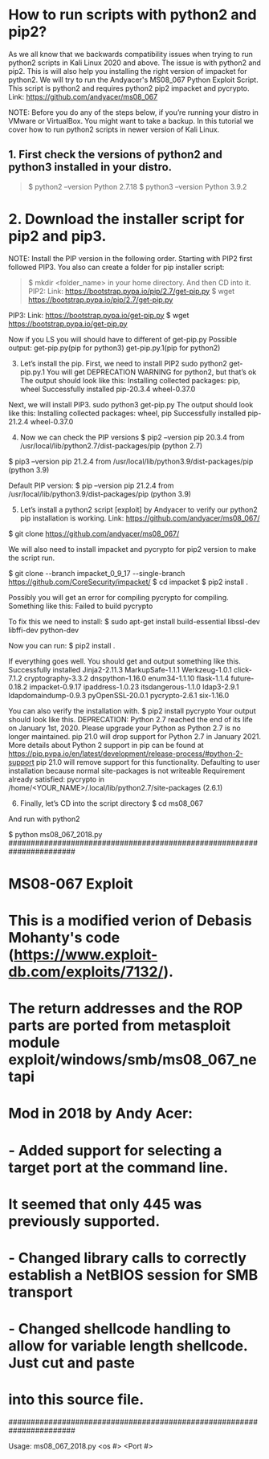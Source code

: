 # How to run scripts with python2 and pip2?

As we all know that we backwards compatibility issues when trying to run python2 scripts in Kali Linux 2020 and above. The issue is with python2 and pip2. 
This is will also help you installing the right version of impacket for python2.
We will try to run the Andyacer's MS08_067 Python Exploit Script. 
This script is python2 and requires python2 pip2 impacket and pycrypto.
Link: https://github.com/andyacer/ms08_067 

NOTE: Before you do any of the steps below, if you’re running your distro in VMware or VirtualBox. You might want to take a backup.
In this tutorial we cover how to run python2 scripts in newer version of Kali Linux.

## 1.	First check the versions of python2 and python3 installed in your distro.
> $ python2 –version
Python 2.7.18
> $ python3 –version
Python 3.9.2

# 2.	Download the installer script for pip2 and pip3.

NOTE: Install the PIP version in the following order. Starting with PIP2 first followed PIP3.
You also can create a folder for pip installer script:
> $ mkdir <folder_name> in your home directory.
And then CD into it.
PIP2:
Link: https://bootstrap.pypa.io/pip/2.7/get-pip.py
> $ wget https://bootstrap.pypa.io/pip/2.7/get-pip.py

PIP3:
Link: https://bootstrap.pypa.io/get-pip.py
$ wget https://bootstrap.pypa.io/get-pip.py

Now if you LS you will should have to different of get-pip.py
Possible output: get-pip.py(pip for python3)  get-pip.py.1(pip for python2)

3.	Let’s install the pip.
First, we need to install PIP2
sudo python2 get-pip.py.1
You will get DEPRECATION WARNING for python2, but that’s ok
The output should look like this: 
Installing collected packages: pip, wheel
Successfully installed pip-20.3.4 wheel-0.37.0

Next, we will install PIP3.
sudo python3 get-pip.py
The output should look like this:
Installing collected packages: wheel, pip
Successfully installed pip-21.2.4 wheel-0.37.0

4.	 Now we can check the PIP versions
$ pip2 –version
pip 20.3.4 from /usr/local/lib/python2.7/dist-packages/pip (python 2.7)

$ pip3 –version
pip 21.2.4 from /usr/local/lib/python3.9/dist-packages/pip (python 3.9)

Default PIP version:
$ pip –version
pip 21.2.4 from /usr/local/lib/python3.9/dist-packages/pip (python 3.9)

5.	Let’s install a python2 script [exploit] by Andyacer to verify our python2 pip installation is working.
Link: https://github.com/andyacer/ms08_067/

$ git clone https://github.com/andyacer/ms08_067/

We will also need to install impacket and pycrypto for pip2 version to make the script run.

$ git clone --branch impacket_0_9_17 --single-branch https://github.com/CoreSecurity/impacket/
$ cd impacket
$ pip2 install .

Possibly you will get an error for compiling pycrypto for compiling.
Something like this: Failed to build pycrypto

To fix this we need to install:
$ sudo apt-get install build-essential libssl-dev libffi-dev python-dev

Now you can run:
$ pip2 install .

If everything goes well.
You should get and output something like this.
Successfully installed Jinja2-2.11.3 MarkupSafe-1.1.1 Werkzeug-1.0.1 click-7.1.2 cryptography-3.3.2 dnspython-1.16.0 enum34-1.1.10 flask-1.1.4 future-0.18.2 impacket-0.9.17 ipaddress-1.0.23 itsdangerous-1.1.0 ldap3-2.9.1 ldapdomaindump-0.9.3 pyOpenSSL-20.0.1 pycrypto-2.6.1 six-1.16.0

You can also verify the installation with.
$ pip2 install pycrypto
Your output should look like this.
DEPRECATION: Python 2.7 reached the end of its life on January 1st, 2020. Please upgrade your Python as Python 2.7 is no longer maintained. pip 21.0 will drop support for Python 2.7 in January 2021. More details about Python 2 support in pip can be found at https://pip.pypa.io/en/latest/development/release-process/#python-2-support pip 21.0 will remove support for this functionality.
Defaulting to user installation because normal site-packages is not writeable
Requirement already satisfied: pycrypto in /home/<YOUR_NAME>/.local/lib/python2.7/site-packages (2.6.1)

6.	Finally, let’s CD into the script directory 
$ cd ms08_067

And run with python2

$ python ms08_067_2018.py
#######################################################################
#   MS08-067 Exploit
#   This is a modified verion of Debasis Mohanty's code (https://www.exploit-db.com/exploits/7132/).
#   The return addresses and the ROP parts are ported from metasploit module exploit/windows/smb/ms08_067_netapi
#
#   Mod in 2018 by Andy Acer:
#   - Added support for selecting a target port at the command line.
#     It seemed that only 445 was previously supported.
#   - Changed library calls to correctly establish a NetBIOS session for SMB transport
#   - Changed shellcode handling to allow for variable length shellcode. Just cut and paste
#     into this source file.
#######################################################################


Usage: ms08_067_2018.py <target ip> <os #> <Port #>
